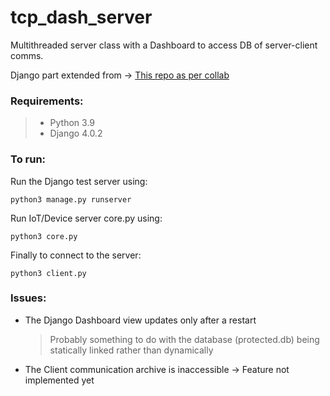 # tcp_dash_server
Multithreaded server class with a Dashboard to access DB of server-client comms.

Django part extended from -> [This repo as per collab](https://github.com/Sadnan-Sakib1407/Blog_App_Django)

### Requirements:
>	* Python 3.9
>	* Django 4.0.2

### To run:
Run the Django test server using:

	python3 manage.py runserver

Run IoT/Device server core.py using:

	python3 core.py

Finally to connect to the server:

	python3 client.py


### Issues:
* The Django Dashboard view updates only after a restart
	> Probably something to do with the database (protected.db) being statically linked rather than dynamically
* The Client communication archive is inaccessible -> Feature not implemented yet
